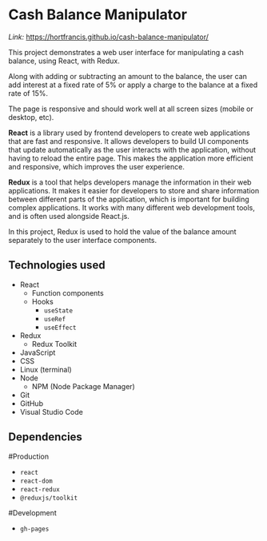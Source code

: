 # Cash Balance Manipulator

*Link:*  https://hortfrancis.github.io/cash-balance-manipulator/

This project demonstrates a web user interface for manipulating a cash balance, using React, with Redux. 

Along with adding or subtracting an amount to the balance, the user can add interest at a fixed rate of 5% or apply a charge to the balance at a fixed rate of 15%. 

The page is responsive and should work well at all screen sizes (mobile or desktop, etc). 

**React** is a library used by frontend developers to create web applications that are fast and responsive. It allows developers to build UI components that update automatically as the user interacts with the application, without having to reload the entire page. This makes the application more efficient and responsive, which improves the user experience.

**Redux** is a tool that helps developers manage the information in their web applications. It makes it easier for developers to store and share information between different parts of the application, which is important for building complex applications. It works with many different web development tools, and is often used alongside React.js.

In this project, Redux is used to hold the value of the balance amount separately to the user interface components. 

## Technologies used

- React 
    - Function components
    - Hooks
        - `useState`
        - `useRef`
        - `useEffect`
- Redux 
    - Redux Toolkit
- JavaScript
- CSS
- Linux (terminal)
- Node 
    - NPM (Node Package Manager)
- Git
- GitHub
- Visual Studio Code

## Dependencies 

#Production

- `react`
- `react-dom`
- `react-redux`
- `@reduxjs/toolkit`

#Development 

- `gh-pages`
